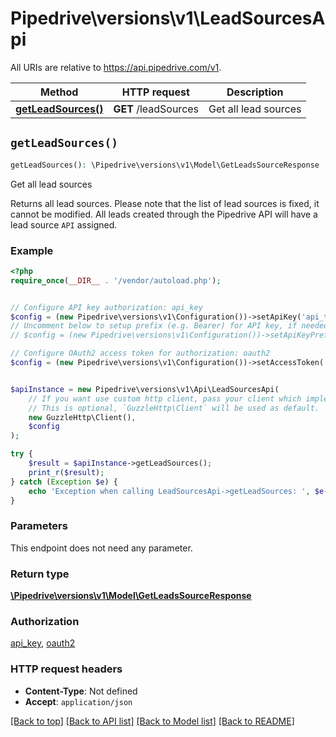 # Pipedrive\versions\v1\LeadSourcesApi

All URIs are relative to https://api.pipedrive.com/v1.

Method | HTTP request | Description
------------- | ------------- | -------------
[**getLeadSources()**](LeadSourcesApi.md#getLeadSources) | **GET** /leadSources | Get all lead sources


## `getLeadSources()`

```php
getLeadSources(): \Pipedrive\versions\v1\Model\GetLeadsSourceResponse
```

Get all lead sources

Returns all lead sources. Please note that the list of lead sources is fixed, it cannot be modified. All leads created through the Pipedrive API will have a lead source `API` assigned.

### Example

```php
<?php
require_once(__DIR__ . '/vendor/autoload.php');


// Configure API key authorization: api_key
$config = (new Pipedrive\versions\v1\Configuration())->setApiKey('api_token', 'YOUR_API_KEY');
// Uncomment below to setup prefix (e.g. Bearer) for API key, if needed
// $config = (new Pipedrive\versions\v1\Configuration())->setApiKeyPrefix('api_token', 'Bearer');

// Configure OAuth2 access token for authorization: oauth2
$config = (new Pipedrive\versions\v1\Configuration())->setAccessToken('YOUR_ACCESS_TOKEN');


$apiInstance = new Pipedrive\versions\v1\Api\LeadSourcesApi(
    // If you want use custom http client, pass your client which implements `GuzzleHttp\ClientInterface`.
    // This is optional, `GuzzleHttp\Client` will be used as default.
    new GuzzleHttp\Client(),
    $config
);

try {
    $result = $apiInstance->getLeadSources();
    print_r($result);
} catch (Exception $e) {
    echo 'Exception when calling LeadSourcesApi->getLeadSources: ', $e->getMessage(), PHP_EOL;
}
```

### Parameters

This endpoint does not need any parameter.

### Return type

[**\Pipedrive\versions\v1\Model\GetLeadsSourceResponse**](../Model/GetLeadsSourceResponse.md)

### Authorization

[api_key](../../README.md#api_key), [oauth2](../../README.md#oauth2)

### HTTP request headers

- **Content-Type**: Not defined
- **Accept**: `application/json`

[[Back to top]](#) [[Back to API list]](../../README.md#endpoints)
[[Back to Model list]](../../../../README.md#models)
[[Back to README]](../../../../README.md)
